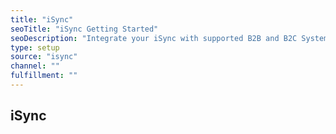 ```yaml
---
title: "iSync"
seoTitle: "iSync Getting Started"
seoDescription: "Integrate your iSync with supported B2B and B2C Systems through Stock2Shop"
type: setup
source: "isync"
channel: ""
fulfillment: ""
---
```


## iSync